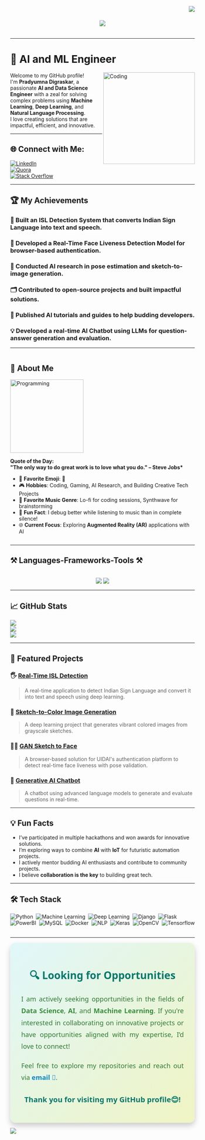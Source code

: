 <img align="right" src="https://visitor-badge.laobi.icu/badge?page_id=salesp07.salesp07" />
<h1 align="center">
    <img src="https://readme-typing-svg.herokuapp.com/?font=Righteous&size=35&center=true&vCenter=true&width=500&height=70&duration=4000&lines=Hi+There!+👋;+I'm+Pradyumna+Digraskar!;" />
</h1>

<p align="left"> <a href="https://twitter.com/" target="blank"><img src="https://img.shields.io/twitter/follow/?logo=twitter&style=for-the-badge" alt="" /></a> </p>

---

# 🌱 **AI and ML Engineer**  
<img align="right" alt="Coding" width="250" src="https://i.pinimg.com/originals/81/17/8b/81178b47a8598f0c81c4799f2cdd4057.gif">

Welcome to my GitHub profile!  
I'm **Pradyumna Digraskar**, a passionate **AI and Data Science Engineer** with a zeal for solving complex problems using **Machine Learning**, **Deep Learning**, and **Natural Language Processing**.  
I love creating solutions that are impactful, efficient, and innovative.

---

## 🌐 Connect with Me:

[![LinkedIn](https://img.shields.io/badge/LinkedIn-%230077B5.svg?logo=linkedin&logoColor=white)](www.linkedin.com/in/pradyumna-digraskar)  
[![Quora](https://img.shields.io/badge/Quora-%23B92B27.svg?logo=Quora&logoColor=white)](https://quora.com/profile/https://www.quora.com/profile/Pradyumna-Digraskar)  
[![Stack Overflow](https://img.shields.io/badge/-Stackoverflow-FE7A16?logo=stack-overflow&logoColor=white)](https://stackoverflow.com/users/https://stackoverflow.com/users/27253908/pradyumna-digraskar)

---

## 🏆 **My Achievements**
### 🥇 Built an **ISL Detection System** that converts Indian Sign Language into text and speech.  
### 🤖 Developed a **Real-Time Face Liveness Detection Model** for browser-based authentication.  
### 🧠 Conducted **AI research** in pose estimation and sketch-to-image generation.  
### 🗂 Contributed to **open-source projects** and built impactful solutions.  
### 📜 Published AI tutorials and guides to help budding developers.  
### 💡 Developed a real-time **AI Chatbot** using LLMs for question-answer generation and evaluation.  

---

<div style="display: flex; align-items: center;">
  
  <div>
    <h2>🌌 About Me</h2>
      <img src="https://media.giphy.com/media/ZVik7pBtu9dNS/giphy.gif" alt="Programming" width="200" style="margin-right: 20px;">
    <p><strong>Quote of the Day:</strong><br>
    <strong>"The only way to do great work is to love what you do." – Steve Jobs*</strong>
    <ul>
      <li>🚀 <strong>Favorite Emoji</strong>: 🤖</li>
      <li>🎮 <strong>Hobbies</strong>: Coding, Gaming, AI Research, and Building Creative Tech Projects</li>
      <li>🎵 <strong>Favorite Music Genre</strong>: Lo-fi for coding sessions, Synthwave for brainstorming</li>
      <li>🌟 <strong>Fun Fact</strong>: I debug better while listening to music than in complete silence!</li>
      <li>🌐 <strong>Current Focus</strong>: Exploring <strong>Augmented Reality (AR)</strong> applications with AI</li>
    </ul>
  </div>
</div>




---

<h2>⚒️ Languages-Frameworks-Tools ⚒️</h2>
<br/>
<div align="center">
    <img src="https://skillicons.dev/icons?i=html,css,vscode,github,git,r" />
    <img src="https://skillicons.dev/icons?i=python,javascript,mongodb,c,java,mysql,flask" /><br>
</div>

---

## 📈 **GitHub Stats**
![](https://github-readme-stats.vercel.app/api?username=pradyumnadigraskar&theme=dark&hide_border=false&include_all_commits=true&count_private=true)<br/>
![](https://github-readme-streak-stats.herokuapp.com/?user=pradyumnadigraskar&theme=dark&hide_border=false)<br/>
![](https://github-readme-stats.vercel.app/api/top-langs/?username=pradyumnadigraskar&theme=dark&hide_border=false&include_all_commits=true&count_private=true&layout=compact)

---

## 🌟 **Featured Projects**  
### 🖐 **[Real-Time ISL Detection](https://github.com/pradyumnadigraskar/Indian-Hand-Sign-Detection)**  
> A real-time application to detect Indian Sign Language and convert it into text and speech using deep learning.  

### 🎨 **[Sketch-to-Color Image Generation](https://github.com/pradyumnadigraskar/sketch-to-color)**  
> A deep learning project that generates vibrant colored images from grayscale sketches.  

### 🧑‍💻 **[GAN Sketch to Face](https://github.com/pradyumnadigraskar/GAN-Sketch-to-Image)**  
> A browser-based solution for UIDAI's authentication platform to detect real-time face liveness with pose validation.  

### 🧠 **[Generative AI Chatbot](https://github.com/pradyumnadigraskar/Py-Gen-bot)**  
> A chatbot using advanced language models to generate and evaluate questions in real-time.

---

## 💡 **Fun Facts**
- I’ve participated in multiple hackathons and won awards for innovative solutions.  
- I’m exploring ways to combine **AI** with **IoT** for futuristic automation projects.  
- I actively mentor budding AI enthusiasts and contribute to community projects.  
- I believe **collaboration is the key** to building great tech.

---

## 🛠 **Tech Stack**
![Python](https://img.shields.io/badge/-Python-05122A?style=flat&logo=python)&nbsp;
![Machine Learning](https://img.shields.io/badge/-Machine%20Learning-05122A?style=flat&logo=machine-learning&logoColor=F7931E)&nbsp;
![Deep Learning](https://img.shields.io/badge/-Deep%20Learning-05122A?style=flat&logo=machine-learning&logoColor=F7931E)&nbsp;
![Django](https://img.shields.io/badge/-Django-05122A?style=flat&logo=django&logoColor=092E20)&nbsp;
![Flask](https://img.shields.io/badge/-Flask-05122A?style=flat&logo=flask)&nbsp;
![PowerBI](https://img.shields.io/badge/-PowerBI-05122A?style=flat&logo=powerbi&logoColor=F2C811)&nbsp;
![MySQL](https://img.shields.io/badge/-MySQL-05122A?style=flat&logo=mysql&logoColor=4479A1)&nbsp;
![Docker](https://img.shields.io/badge/-Docker-05122A?style=flat&logo=docker&logoColor=2496ED)&nbsp;
![NLP](https://img.shields.io/badge/-NLP-05122A?style=flat&logo=nvidia)&nbsp;
![Keras](https://img.shields.io/badge/-Keras-05122A?style=flat&logo=keras&logoColor=D00000)&nbsp;
![OpenCV](https://img.shields.io/badge/-OpenCV-05122A?style=flat&logo=opencv&logoColor=5C3EE8)&nbsp;
![Tensorflow](https://img.shields.io/badge/-Tensorflow-05122A?style=flat&logo=tensorflow&logoColor=FF6F00)&nbsp;

---

<div style="background: linear-gradient(135deg, #e0f7fa, #f0f4c3); border-radius: 15px; padding: 30px; font-family: 'Segoe UI', Tahoma, Geneva, Verdana, sans-serif; box-shadow: 0 8px 16px rgba(0, 0, 0, 0.2); max-width: 700px; margin: auto;">
    <h2 style="color: #00796b; text-align: center; font-size: 28px; margin-bottom: 20px;">
        🔍 Looking for Opportunities
    </h2>
    <p style="font-size: 18px; color: #2e7d32; text-align: justify; line-height: 1.8; margin-bottom: 20px;">
        I am actively seeking opportunities in the fields of <strong style="color: #388e3c;">Data Science</strong>, <strong style="color: #388e3c;">AI</strong>, and <strong style="color: #388e3c;">Machine Learning</strong>.  
        If you're interested in collaborating on innovative projects or have opportunities aligned with my expertise, I’d love to connect!
    </p>
    <p style="font-size: 18px; color: #2e7d32; text-align: justify; line-height: 1.8; margin-bottom: 30px;">
        Feel free to explore my repositories and reach out via <a href="mailto:pradyumnadigraskar11@gmail.com" style="color: #0288d1; text-decoration: none; font-weight: bold;">email 📧</a>.
    </p>
    <p style="font-size: 20px; color: #00796b; text-align: center; font-weight: bold;">
        Thank you for visiting my GitHub profile😊!
    </p>
</div>

[![](https://visitcount.itsvg.in/api?id=pradyumnadigraskar&icon=5&color=9)](https://visitcount.itsvg.in)

